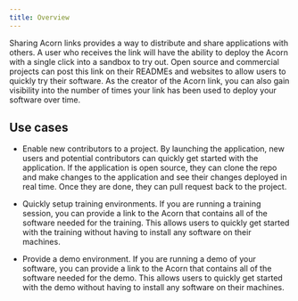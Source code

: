 ```yaml
---
title: Overview
---
```


Sharing Acorn links provides a way to distribute and share applications with others. A user who receives the link will have the ability to deploy the Acorn with a single click into a sandbox to try out. Open source and commercial projects can post this link on their READMEs and websites to allow users to quickly try their software. As the creator of the Acorn link, you can also gain visibility into the number of times your link has been used to deploy your software over time.

## Use cases

* Enable new contributors to a project. By launching the application, new users and potential contributors can quickly get started with the application. If the application is open source, they can clone the repo and make changes to the application and see their changes deployed in real time. Once they are done, they can pull request back to the project.

* Quickly setup training environments. If you are running a training session, you can provide a link to the Acorn that contains all of the software needed for the training. This allows users to quickly get started with the training without having to install any software on their machines.

* Provide a demo environment. If you are running a demo of your software, you can provide a link to the Acorn that contains all of the software needed for the demo. This allows users to quickly get started with the demo without having to install any software on their machines.
